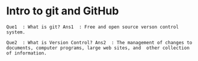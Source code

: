 # Intro to git and GitHub

`
Que1  : What is git?
Ans1  : Free and open source verson control system.
`

`
Que2  : What is Version Control?
Ans2  : The management of changes to documents,
        computer programs, large web sites, and 
        other collection of information.
`
